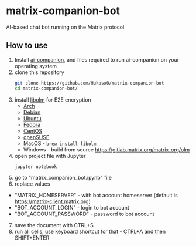 # matrix-companion-bot
AI-based chat bot running on the Matrix protocol

## How to use
1. Install [ai-companion](https://github.com/Hukasx0/ai-companion), and files required to run ai-companion on your operating system
2. clone this repository
   ```sh
   git clone https://github.com/Hukasx0/matrix-companion-bot
   cd matrix-companion-bot/
   ```
3. install [libolm](https://gitlab.matrix.org/matrix-org/olm) for E2E encryption
   - [Arch](https://archlinux.pkgs.org/rolling/archlinux-community-x86_64/libolm-3.2.12-1-x86_64.pkg.tar.zst.html)
   - [Debian](https://debian.pkgs.org/11/debian-main-amd64/libolm-dev_3.2.1~dfsg-7_amd64.deb.html)
   - [Ubuntu](https://ubuntu.pkgs.org/22.04/ubuntu-universe-amd64/libolm-dev_3.2.10~dfsg-6ubuntu1_amd64.deb.html)
   - [Fedora](https://fedora.pkgs.org/36/fedora-x86_64/libolm-devel-3.2.10-2.fc36.x86_64.rpm.html])
   - [CentOS](https://centos.pkgs.org/8/epel-x86_64/libolm-devel-3.2.10-1.el8.x86_64.rpm.html)
   - [openSUSE](https://opensuse.pkgs.org/tumbleweed/opensuse-oss-x86_64/olm-devel-3.2.12-1.1.x86_64.rpm.html)
   - MacOS - ```brew install libolm```
   - Windows - build from source https://gitlab.matrix.org/matrix-org/olm
4. open project file with Jupyter
   ```sh
   jupyter notebook
   ```
5. go to "matrix_companion_bot.ipynb" file
6. replace values
- "MATRIX_HOMESERVER" - with bot account homeserver (default is https://matrix-client.matrix.org)
- "BOT_ACCOUNT_LOGIN" - login to bot account
- "BOT_ACCOUNT_PASSWORD" - password to bot account
7. save the document with CTRL+S
8. run all cells, use keyboard shortcut for that - CTRL+A and then SHIFT+ENTER

